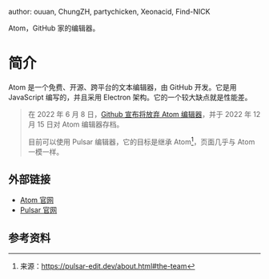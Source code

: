 author: ouuan, ChungZH, partychicken, Xeonacid, Find-NICK

Atom，GitHub 家的编辑器。

# 简介

Atom 是一个免费、开源、跨平台的文本编辑器，由 GitHub 开发。它是用 JavaScript 编写的，并且采用 Electron 架构。它的一个较大缺点就是性能差。

> 在 2022 年 6 月 8 日，[Github 宣布将放弃 Atom 编辑器](https://github.blog/2022-06-08-sunsetting-atom/)，并于 2022 年 12 月 15 日对 Atom 编辑器存档。
>
> 目前可以使用 Pulsar 编辑器，它的目标是继承 Atom[^1]，页面几乎与 Atom 一模一样。

## 外部链接

- [Atom 官网](https://atom.io)
- [Pulsar 官网](https://pulsar-edit.dev/)

## 参考资料

[^1]: 来源：<https://pulsar-edit.dev/about.html#the-team>
